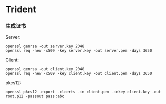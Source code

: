 # Trident

### 生成证书

Server:
```
openssl genrsa -out server.key 2048
openssl req -new -x509 -key server.key -out server.pem -days 3650
```

Client:
```
openssl genrsa -out client.key 2048
openssl req -new -x509 -key client.key -out client.pem -days 3650
```

pkcs12:
```
openssl pkcs12 -export -clcerts -in client.pem -inkey client.key -out root.p12 -passout pass:abc
```
